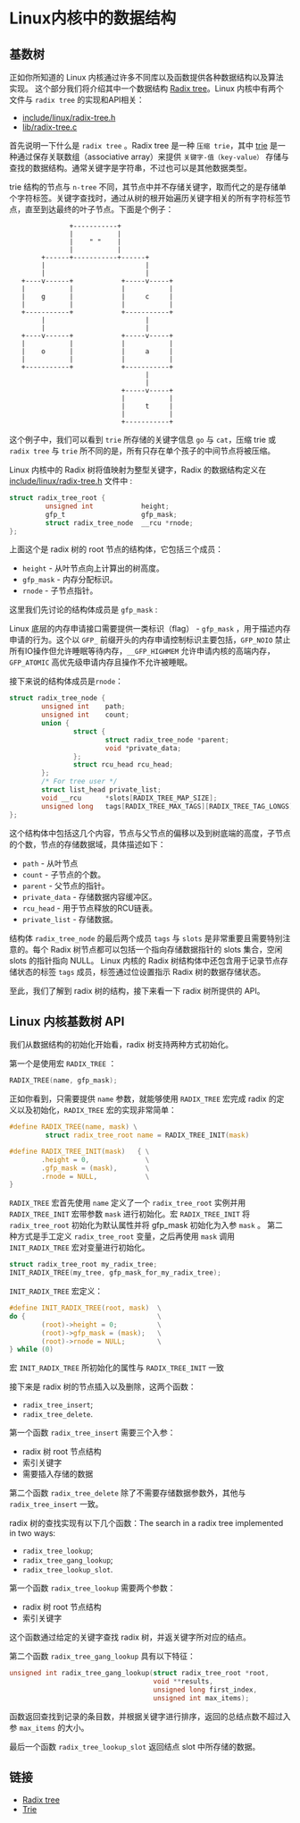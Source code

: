 Linux内核中的数据结构
================================================================================

基数树
--------------------------------------------------------------------------------
正如你所知道的 Linux 内核通过许多不同库以及函数提供各种数据结构以及算法实现。
这个部分我们将介绍其中一个数据结构 [Radix tree](http://en.wikipedia.org/wiki/Radix_tree)。Linux 内核中有两个文件与 `radix tree` 的实现和API相关：

* [include/linux/radix-tree.h](https://github.com/torvalds/linux/blob/master/include/linux/radix-tree.h)
* [lib/radix-tree.c](https://github.com/torvalds/linux/blob/master/lib/radix-tree.c)

首先说明一下什么是 `radix tree` 。Radix tree 是一种 `压缩 trie`，其中 [trie](http://en.wikipedia.org/wiki/Trie) 是一种通过保存关联数组（associative array）来提供 `关键字-值（key-value）` 存储与查找的数据结构。通常关键字是字符串，不过也可以是其他数据类型。 

trie 结构的节点与 `n-tree` 不同，其节点中并不存储关键字，取而代之的是存储单个字符标签。关键字查找时，通过从树的根开始遍历关键字相关的所有字符标签节点，直至到达最终的叶子节点。下面是个例子：


```
               +-----------+
               |           |
               |    " "    |
               |           |
        +------+-----------+------+
        |                         |
        |                         |
   +----v------+            +-----v-----+
   |           |            |           |
   |    g      |            |     c     |
   |           |            |           |
   +-----------+            +-----------+
        |                         |
        |                         |
   +----v------+            +-----v-----+
   |           |            |           |
   |    o      |            |     a     |
   |           |            |           |
   +-----------+            +-----------+
                                  |
                                  |
                            +-----v-----+
                            |           |
                            |     t     |
                            |           |
                            +-----------+
```

这个例子中，我们可以看到 `trie` 所存储的关键字信息 `go` 与 `cat`，压缩 trie 或 `radix tree` 与 `trie` 所不同的是，所有只存在单个孩子的中间节点将被压缩。

Linux 内核中的 Radix 树将值映射为整型关键字，Radix 的数据结构定义在 [include/linux/radix-tree.h](https://github.com/torvalds/linux/blob/master/include/linux/radix-tree.h) 文件中 :

```C
struct radix_tree_root {
         unsigned int            height;
         gfp_t                   gfp_mask;
         struct radix_tree_node  __rcu *rnode;
};
```

上面这个是 radix 树的 root 节点的结构体，它包括三个成员：

* `height`   - 从叶节点向上计算出的树高度。
* `gfp_mask` - 内存分配标识。
* `rnode`    - 子节点指针。

这里我们先讨论的结构体成员是 `gfp_mask` : 

Linux 底层的内存申请接口需要提供一类标识（flag） - `gfp_mask` ，用于描述内存申请的行为。这个以 `GFP_` 前缀开头的内存申请控制标识主要包括，`GFP_NOIO` 禁止所有IO操作但允许睡眠等待内存，`__GFP_HIGHMEM` 允许申请内核的高端内存，`GFP_ATOMIC` 高优先级申请内存且操作不允许被睡眠。


接下来说的结构体成员是`rnode`：

```C
struct radix_tree_node {
        unsigned int    path;
        unsigned int    count;
        union {
                struct {
                        struct radix_tree_node *parent;
                        void *private_data;
                };
                struct rcu_head rcu_head;
        };
        /* For tree user */
        struct list_head private_list;
        void __rcu      *slots[RADIX_TREE_MAP_SIZE];
        unsigned long   tags[RADIX_TREE_MAX_TAGS][RADIX_TREE_TAG_LONGS];
};
```

这个结构体中包括这几个内容，节点与父节点的偏移以及到树底端的高度，子节点的个数，节点的存储数据域，具体描述如下：

* `path` - 从叶节点
* `count` - 子节点的个数。
* `parent` - 父节点的指针。
* `private_data` - 存储数据内容缓冲区。
* `rcu_head` - 用于节点释放的RCU链表。
* `private_list` - 存储数据。

结构体 `radix_tree_node` 的最后两个成员 `tags` 与 `slots` 是非常重要且需要特别注意的。每个 Radix 树节点都可以包括一个指向存储数据指针的 slots 集合，空闲 slots 的指针指向 NULL。 Linux 内核的 Radix 树结构体中还包含用于记录节点存储状态的标签 `tags` 成员，标签通过位设置指示 Radix 树的数据存储状态。

至此，我们了解到 radix 树的结构，接下来看一下 radix 树所提供的 API。


Linux 内核基数树 API
---------------------------------------------------------------------------------

我们从数据结构的初始化开始看，radix 树支持两种方式初始化。

第一个是使用宏 `RADIX_TREE` ：

```C
RADIX_TREE(name, gfp_mask);
````

正如你看到，只需要提供 `name` 参数，就能够使用 `RADIX_TREE` 宏完成 radix 的定义以及初始化，`RADIX_TREE` 宏的实现非常简单：

```C
#define RADIX_TREE(name, mask) \
         struct radix_tree_root name = RADIX_TREE_INIT(mask)

#define RADIX_TREE_INIT(mask)   { \
        .height = 0,              \
        .gfp_mask = (mask),       \
        .rnode = NULL,            \
}
```

`RADIX_TREE` 宏首先使用 `name` 定义了一个 `radix_tree_root` 实例并用 `RADIX_TREE_INIT` 宏带参数 `mask` 进行初始化。宏 `RADIX_TREE_INIT` 将 `radix_tree_root` 初始化为默认属性并将 gfp_mask 初始化为入参 `mask` 。
第二种方式是手工定义 `radix_tree_root` 变量，之后再使用 `mask` 调用 `INIT_RADIX_TREE` 宏对变量进行初始化。
```C
struct radix_tree_root my_radix_tree;
INIT_RADIX_TREE(my_tree, gfp_mask_for_my_radix_tree);
```

`INIT_RADIX_TREE` 宏定义：

```C
#define INIT_RADIX_TREE(root, mask)  \
do {                                 \
        (root)->height = 0;          \
        (root)->gfp_mask = (mask);   \
        (root)->rnode = NULL;        \
} while (0)
```
宏 `INIT_RADIX_TREE` 所初始化的属性与 `RADIX_TREE_INIT` 一致


接下来是 radix 树的节点插入以及删除，这两个函数：

* `radix_tree_insert`;
* `radix_tree_delete`.

第一个函数 `radix_tree_insert` 需要三个入参：

* radix 树 root 节点结构
* 索引关键字
* 需要插入存储的数据

第二个函数 `radix_tree_delete` 除了不需要存储数据参数外，其他与 `radix_tree_insert` 一致。

radix 树的查找实现有以下几个函数：The search in a radix tree implemented in two ways:

* `radix_tree_lookup`;
* `radix_tree_gang_lookup`;
* `radix_tree_lookup_slot`.

第一个函数 `radix_tree_lookup` 需要两个参数：

* radix  树 root 节点结构
* 索引关键字

这个函数通过给定的关键字查找 radix 树，并返关键字所对应的结点。

第二个函数 `radix_tree_gang_lookup` 具有以下特征：

```C
unsigned int radix_tree_gang_lookup(struct radix_tree_root *root,
                                    void **results,
                                    unsigned long first_index,
                                    unsigned int max_items);
```

函数返回查找到记录的条目数，并根据关键字进行排序，返回的总结点数不超过入参 `max_items` 的大小。

最后一个函数 `radix_tree_lookup_slot` 返回结点 slot 中所存储的数据。


链接
---------------------------------------------------------------------------------

* [Radix tree](http://en.wikipedia.org/wiki/Radix_tree)
* [Trie](http://en.wikipedia.org/wiki/Trie)


